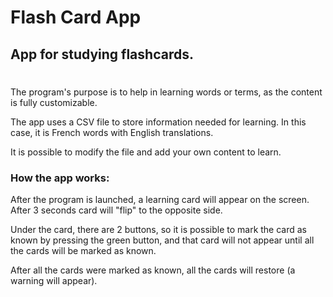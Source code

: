 # Flash Card App
## App for studying flashcards.

#
The program's purpose is to help in learning words or terms, as 
the content is fully customizable.

The app uses a CSV file to store information needed for learning.
In this case, it is French words with English translations.

It is possible to modify the file and add your own content to learn.

### How the app works:

After the program is launched, a learning card will appear
on the screen. After 3 seconds card will "flip" to the opposite
side.

Under the card, there are 2 buttons, so it is possible to
mark the card as known by pressing the green button, and
that card will not appear until all the cards will
be marked as known.

After all the cards were marked as known, all the cards
will restore (a warning will appear).





